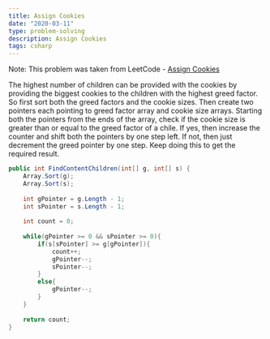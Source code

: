 ```yaml
---
title: Assign Cookies
date: "2020-03-11"
type: problem-solving
description: Assign Cookies
tags: csharp
---
```


Note: This problem was taken from LeetCode - [Assign Cookies](https://leetcode.com/problems/assign-cookies/)

The highest number of children can be provided with the cookies by providing the biggest cookies to the children with the highest greed factor. So first sort both the greed factors and the cookie sizes. Then create two pointers each pointing to greed factor array and cookie size arrays. Starting both the pointers from the ends of the array, check if the cookie size is greater than or equal to the greed factor of a chile. If yes, then increase the counter and shift both the pointers by one step left. If not, then just decrement the greed pointer by one step. Keep doing this to get the required result. 

```csharp
public int FindContentChildren(int[] g, int[] s) {
    Array.Sort(g);
    Array.Sort(s);
    
    int gPointer = g.Length - 1;
    int sPointer = s.Length - 1;
    
    int count = 0;
    
    while(gPointer >= 0 && sPointer >= 0){
        if(s[sPointer] >= g[gPointer]){
            count++;
            gPointer--;
            sPointer--;
        }
        else{
            gPointer--;
        }
    }
    
    return count;
}
```
